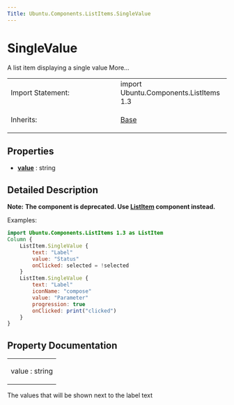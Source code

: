 ```yaml
---
Title: Ubuntu.Components.ListItems.SingleValue
---
```

        
SingleValue
===========

<span class="subtitle"></span>
A list item displaying a single value More...

<table>
<colgroup>
<col width="50%" />
<col width="50%" />
</colgroup>
<tbody>
<tr class="odd">
<td>Import Statement:</td>
<td>import Ubuntu.Components.ListItems 1.3</td>
</tr>
<tr class="even">
<td>Inherits:</td>
<td><p><a href="Ubuntu.Components.ListItems.Base.md">Base</a></p></td>
</tr>
</tbody>
</table>

<span id="properties"></span>
Properties
----------

-   ****[value](#value-prop)**** : string

<span id="details"></span>
Detailed Description
--------------------

**Note:** **The component is deprecated. Use [ListItem](../Ubuntu.Components.ListItem.md) component instead.**

Examples:

``` qml
import Ubuntu.Components.ListItems 1.3 as ListItem
Column {
    ListItem.SingleValue {
        text: "Label"
        value: "Status"
        onClicked: selected = !selected
    }
    ListItem.SingleValue {
        text: "Label"
        iconName: "compose"
        value: "Parameter"
        progression: true
        onClicked: print("clicked")
    }
}
```

Property Documentation
----------------------

<table>
<colgroup>
<col width="100%" />
</colgroup>
<tbody>
<tr class="odd">
<td><p><span id="value-prop"></span><span class="name">value</span> : <span class="type">string</span></p></td>
</tr>
</tbody>
</table>

The values that will be shown next to the label text

